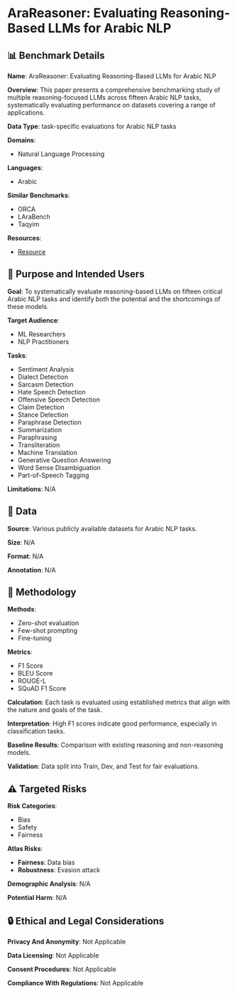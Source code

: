 # AraReasoner: Evaluating Reasoning-Based LLMs for Arabic NLP

## 📊 Benchmark Details

**Name**: AraReasoner: Evaluating Reasoning-Based LLMs for Arabic NLP

**Overview**: This paper presents a comprehensive benchmarking study of multiple reasoning-focused LLMs across fifteen Arabic NLP tasks, systematically evaluating performance on datasets covering a range of applications.

**Data Type**: task-specific evaluations for Arabic NLP tasks

**Domains**:
- Natural Language Processing

**Languages**:
- Arabic

**Similar Benchmarks**:
- ORCA
- LAraBench
- Taqyim

**Resources**:
- [Resource](N/A)

## 🎯 Purpose and Intended Users

**Goal**: To systematically evaluate reasoning-based LLMs on fifteen critical Arabic NLP tasks and identify both the potential and the shortcomings of these models.

**Target Audience**:
- ML Researchers
- NLP Practitioners

**Tasks**:
- Sentiment Analysis
- Dialect Detection
- Sarcasm Detection
- Hate Speech Detection
- Offensive Speech Detection
- Claim Detection
- Stance Detection
- Paraphrase Detection
- Summarization
- Paraphrasing
- Transliteration
- Machine Translation
- Generative Question Answering
- Word Sense Disambiguation
- Part-of-Speech Tagging

**Limitations**: N/A

## 💾 Data

**Source**: Various publicly available datasets for Arabic NLP tasks.

**Size**: N/A

**Format**: N/A

**Annotation**: N/A

## 🔬 Methodology

**Methods**:
- Zero-shot evaluation
- Few-shot prompting
- Fine-tuning

**Metrics**:
- F1 Score
- BLEU Score
- ROUGE-L
- SQuAD F1 Score

**Calculation**: Each task is evaluated using established metrics that align with the nature and goals of the task.

**Interpretation**: High F1 scores indicate good performance, especially in classification tasks.

**Baseline Results**: Comparison with existing reasoning and non-reasoning models.

**Validation**: Data split into Train, Dev, and Test for fair evaluations.

## ⚠️ Targeted Risks

**Risk Categories**:
- Bias
- Safety
- Fairness

**Atlas Risks**:
- **Fairness**: Data bias
- **Robustness**: Evasion attack

**Demographic Analysis**: N/A

**Potential Harm**: N/A

## 🔒 Ethical and Legal Considerations

**Privacy And Anonymity**: Not Applicable

**Data Licensing**: Not Applicable

**Consent Procedures**: Not Applicable

**Compliance With Regulations**: Not Applicable

